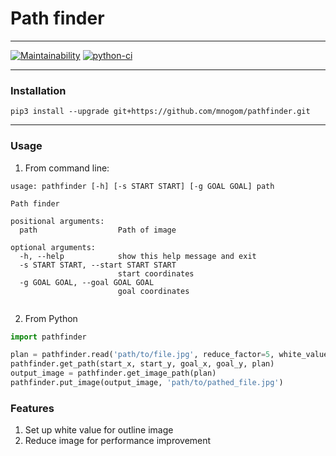 # Path finder

---
[![Maintainability](https://api.codeclimate.com/v1/badges/7a6eeed13e700478f9eb/maintainability)](https://codeclimate.com/github/mnogom/pathfinder/maintainability)
[![python-ci](https://github.com/mnogom/pathfinder/actions/workflows/python-ci.yml/badge.svg)](https://github.com/mnogom/pathfinder/actions/workflows/python-ci.yml)


---
### Installation
```commandline
pip3 install --upgrade git+https://github.com/mnogom/pathfinder.git
```

---
### Usage
1. From command line:
```commandline
usage: pathfinder [-h] [-s START START] [-g GOAL GOAL] path

Path finder

positional arguments:
  path                  Path of image

optional arguments:
  -h, --help            show this help message and exit
  -s START START, --start START START
                        start coordinates
  -g GOAL GOAL, --goal GOAL GOAL
                        goal coordinates
 
```
2. From Python
```python
import pathfinder

plan = pathfinder.read('path/to/file.jpg', reduce_factor=5, white_value=240)
pathfinder.get_path(start_x, start_y, goal_x, goal_y, plan)
output_image = pathfinder.get_image_path(plan)
pathfinder.put_image(output_image, 'path/to/pathed_file.jpg')
```

### Features
1. Set up white value for outline image
2. Reduce image for performance improvement